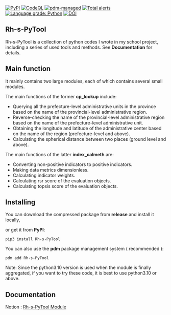 [![PyPI](https://img.shields.io/pypi/v/Rh-s-PyTool)](https://pypi.org/project/Rh-s-PyTool/)
[![CodeQL](https://github.com/skahanium/Rh-s-PyTool/actions/workflows/codeql-analysis.yml/badge.svg)](https://github.com/skahanium/Rh-s-PyTool/actions/workflows/codeql-analysis.yml)
[![pdm-managed](https://img.shields.io/badge/pdm-managed-blueviolet)](https://pdm.fming.dev)
[![Total alerts](https://img.shields.io/lgtm/alerts/g/skahanium/Rh-s-PyTool.svg?logo=lgtm&logoWidth=18)](https://lgtm.com/projects/g/skahanium/Rh-s-PyTool/alerts/)
[![Language grade: Python](https://img.shields.io/lgtm/grade/python/g/skahanium/Rh-s-PyTool.svg?logo=lgtm&logoWidth=18)](https://lgtm.com/projects/g/skahanium/Rh-s-PyTool/context:python)
[![DOI](https://zenodo.org/badge/392722517.svg)](https://zenodo.org/badge/latestdoi/392722517)

## Rh-s-PyTool
Rh-s-PyTool is a collection of python codes I wrote in my school project, including a series of used tools and methods. See **Documentation** for details.

## Main function

It mainly contains two large modules, each of which contains several small modules.

The main functions of the former **cp_lookup** include:

- Querying all the prefecture-level administrative units in the province based on the name of the provincial-level administrative region.
- Reverse-checking the name of the provincial-level administrative region based on the name of the prefecture-level administrative unit.
- Obtaining the longitude and latitude of the administrative center based on the name of the region (prefecture-level and above).
- Calculating the spherical distance between two places (ground level and above).

The main functions of the latter **index_calmeth** are:

- Converting non-positive indicators to positive indicators.
- Making data metrics dimensionless.
- Calculating indicator weights.
- Calculating  rsr score of the evaluation objects.
- Calculating topsis score of the evaluation objects.

## Installing
You can download the compressed package from **release** and install it locally,

or get it from **PyPI**:

```
pip3 install Rh-s-PyTool
```

You can also use the **pdm** package management system ( recommended ):

```
pdm add Rh-s-PyTool
```

Note: Since the python3.10 version is used when the module is finally aggregated, if you want to try these code, it is best to use python3.10 or above.

## Documentation
Notion : [ Rh-s-PyTool Module ]

[Rh-s-PyTool Module]: https://rhs-s-pytool-coral.vercel.app
